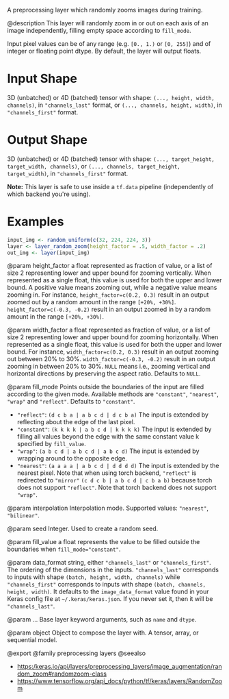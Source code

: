 A preprocessing layer which randomly zooms images during training.

@description
This layer will randomly zoom in or out on each axis of an image
independently, filling empty space according to `fill_mode`.

Input pixel values can be of any range (e.g. `[0., 1.)` or `[0, 255]`) and
of integer or floating point dtype.
By default, the layer will output floats.

# Input Shape
3D (unbatched) or 4D (batched) tensor with shape:
`(..., height, width, channels)`, in `"channels_last"` format,
or `(..., channels, height, width)`, in `"channels_first"` format.

# Output Shape
3D (unbatched) or 4D (batched) tensor with shape:
    `(..., target_height, target_width, channels)`,
    or `(..., channels, target_height, target_width)`,
    in `"channels_first"` format.

**Note:** This layer is safe to use inside a `tf.data` pipeline
(independently of which backend you're using).

# Examples

```r
input_img <- random_uniform(c(32, 224, 224, 3))
layer <- layer_random_zoom(height_factor = .5, width_factor = .2)
out_img <- layer(input_img)
```

@param height_factor
a float represented as fraction of value, or a list of
size 2 representing lower and upper bound for zooming vertically.
When represented as a single float, this value is used for both the
upper and lower bound. A positive value means zooming out, while a
negative value means zooming in. For instance,
`height_factor=c(0.2, 0.3)` result in an output zoomed out by a
random amount in the range `[+20%, +30%]`.
`height_factor=c(-0.3, -0.2)` result in an output zoomed in by a
random amount in the range `[+20%, +30%]`.

@param width_factor
a float represented as fraction of value, or a list of
size 2 representing lower and upper bound for zooming horizontally.
When represented as a single float, this value is used for both the
upper and lower bound. For instance, `width_factor=c(0.2, 0.3)`
result in an output zooming out between 20% to 30%.
`width_factor=c(-0.3, -0.2)` result in an output zooming in between
20% to 30%. `NULL` means i.e., zooming vertical and horizontal
directions by preserving the aspect ratio. Defaults to `NULL`.

@param fill_mode
Points outside the boundaries of the input are filled
according to the given mode. Available methods are `"constant"`,
`"nearest"`, `"wrap"` and `"reflect"`. Defaults to `"constant"`.
- `"reflect"`: `(d c b a | a b c d | d c b a)`
    The input is extended by reflecting about the edge of the last
    pixel.
- `"constant"`: `(k k k k | a b c d | k k k k)`
    The input is extended by filling all values beyond
    the edge with the same constant value k specified by
    `fill_value`.
- `"wrap"`: `(a b c d | a b c d | a b c d)`
    The input is extended by wrapping around to the opposite edge.
- `"nearest"`: `(a a a a | a b c d | d d d d)`
    The input is extended by the nearest pixel.
Note that when using torch backend, `"reflect"` is redirected to
`"mirror"` `(c d c b | a b c d | c b a b)` because torch does not
support `"reflect"`.
Note that torch backend does not support `"wrap"`.

@param interpolation
Interpolation mode. Supported values: `"nearest"`,
`"bilinear"`.

@param seed
Integer. Used to create a random seed.

@param fill_value
a float represents the value to be filled outside
the boundaries when `fill_mode="constant"`.

@param data_format
string, either `"channels_last"` or `"channels_first"`.
The ordering of the dimensions in the inputs. `"channels_last"`
corresponds to inputs with shape `(batch, height, width, channels)`
while `"channels_first"` corresponds to inputs with shape
`(batch, channels, height, width)`. It defaults to the
`image_data_format` value found in your Keras config file at
`~/.keras/keras.json`. If you never set it, then it will be
`"channels_last"`.

@param ...
Base layer keyword arguments, such as `name` and `dtype`.

@param object
Object to compose the layer with. A tensor, array, or sequential model.

@export
@family preprocessing layers
@seealso
+ <https:/keras.io/api/layers/preprocessing_layers/image_augmentation/random_zoom#randomzoom-class>
+ <https://www.tensorflow.org/api_docs/python/tf/keras/layers/RandomZoom>


